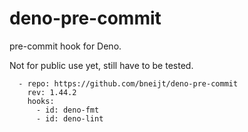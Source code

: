 # deno-pre-commit

pre-commit hook for Deno.

Not for public use yet, still have to be tested.

```
  - repo: https://github.com/bneijt/deno-pre-commit
    rev: 1.44.2
    hooks:
      - id: deno-fmt
      - id: deno-lint
```
